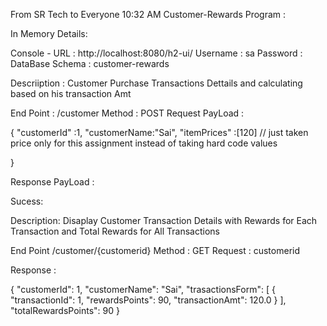 From SR Tech to Everyone 10:32 AM
Customer-Rewards Program :

In Memory Details:

Console - URL : http://localhost:8080/h2-ui/
Username : sa
Password : 
DataBase Schema : customer-rewards


Descriiption :  Customer Purchase Transactions Dettails and calculating based on his transaction Amt

End Point : /customer
Method : POST
Request PayLoad :  

{
"customerId" :1,
"customerName:"Sai",
"itemPrices" :[120]  // just taken price only for this assignment instead of taking hard code values

}

Response PayLoad :

Sucess:



Description: Disaplay Customer Transaction Details with Rewards for Each Transaction and Total Rewards for All Transactions

End Point /customer/{customerid}
Method : GET
Request : customerid

Response :

{
    "customerId": 1,
    "customerName": "Sai",
    "trasactionsForm": [
        {
            "transactionId": 1,
            "rewardsPoints": 90,
            "transactionAmt": 120.0
        }
    ],
    "totalRewardsPoints": 90
}
